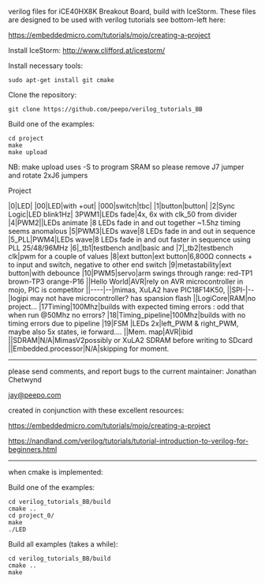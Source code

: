 verilog files for iCE40HX8K Breakout Board, build with IceStorm.
These files are designed to be used with verilog tutorials
see bottom-left here:

https://embeddedmicro.com/tutorials/mojo/creating-a-project

Install IceStorm: http://www.clifford.at/icestorm/

Install necessary tools:

    sudo apt-get install git cmake 

Clone the repository:

    git clone https://github.com/peepo/verilog_tutorials_BB

Build one of the examples:

    cd project
    make
    make upload

NB: make upload uses -S to program SRAM so please remove J7 jumper and rotate 2xJ6 jumpers


Project

|0|LED|
|00|LED|with +out|
|000|switch|tbc|
|1|button|button|
|2|Sync Logic|LED blink1Hz|
3PWM1|LEDs fade|4x, 6x with clk_50 from divider
|4|PWM2||LEDs animate |8 LEDs fade in and out together ~1.5hz timing seems anomalous
|5|PWM3|LEDs wave|8 LEDs fade in and out in sequence
|5_PLL|PWM4|LEDs wave|8 LEDs fade in and out faster in sequence using PLL 25/48/96MHz
|6|_tb1|testbench and|basic and 
|7|_tb2|testbench clk|pwm for a couple of values
|8|ext button|ext button|6,800Ω connects + to input and switch, negative to other end switch
|9|metastability|ext button|with debounce
|10|PWM5|servo|arm swings through range: red-TP1 brown-TP3 orange-P16
||Hello World|AVR|rely on AVR microcontroller in mojo, PIC is competitor
||----|--|mimas, XuLA2 have PIC18F14K50, 
||SPI-|--|logipi may not have microcontroller? has spansion flash
||LogiCore|RAM|no project...
|17Timing|100Mhz|builds with expected timing errors : odd that when run @50Mhz no errors?
|18|Timing_pipeline|100Mhz|builds with no timing errors due to pipeline
|19|FSM |LEDs 2x|left_PWM & right_PWM, maybe also 5x states, ie forward....
||Mem. map|AVR|ibid
||SDRAM|N/A|MimasV2possibly or XuLA2 SDRAM before writing to SDcard
||Embedded.processor|N/A|skipping for moment.

---

please send comments, and report bugs to the current maintainer: Jonathan Chetwynd

jay@peepo.com

created in conjunction with these excellent resources:

https://embeddedmicro.com/tutorials/mojo/creating-a-project

https://nandland.com/verilog/tutorials/tutorial-introduction-to-verilog-for-beginners.html

---

when cmake is implemented:

Build one of the examples:

    cd verilog_tutorials_BB/build
    cmake ..
    cd project_0/
    make
    ./LED

Build all examples (takes a while):

    cd verilog_tutorials_BB/build
    cmake ..
    make
